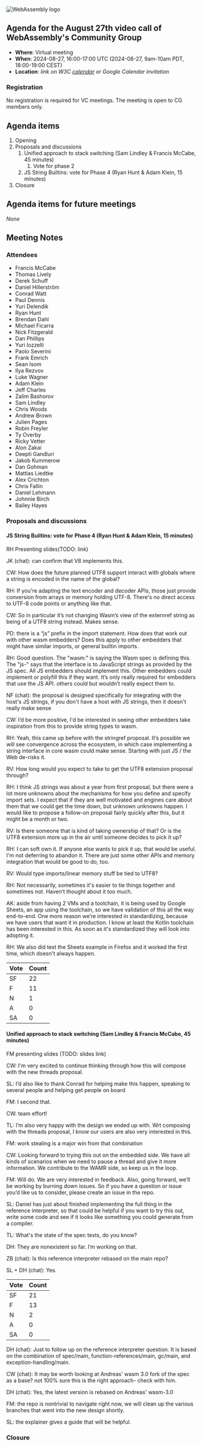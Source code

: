 ![WebAssembly logo](/images/WebAssembly.png)

## Agenda for the August 27th video call of WebAssembly's Community Group

- **Where**: Virtual meeting
- **When**: 2024-08-27, 16:00-17:00 UTC (2024-08-27, 9am-10am PDT, 18:00-19:00 CEST)
- **Location**: *link on W3C [calendar](https://www.w3.org/groups/cg/webassembly/calendar/) or Google Calendar invitation*

### Registration

No registration is required for VC meetings. The meeting is open to CG members only.

## Agenda items

1. Opening
1. Proposals and discussions
   1. Unified approach to stack switching (Sam Lindley & Francis McCabe, 45 minutes)
        1. Vote for phase 2
   1. JS String Builtins: vote for Phase 4 (Ryan Hunt & Adam Klein, 15 minutes)
1. Closure

## Agenda items for future meetings

*None*

## Meeting Notes

### Attendees

 - Francis McCabe
 - Thomas Lively
 - Derek Schuff
 - Daniel Hillerström
 - Conrad Watt
 - Paul Dennis
 - Yuri Delendik
 - Ryan Hunt
 - Brendan Dahl
 - Michael Ficarra
 - Nick Fitzgerald
 - Dan Phillips
 - Yuri Iozzelli
 - Paolo Severini
 - Frank Emrich
 - Sean Isom
 - Ilya Rezvov
 - Luke Wagner
 - Adam Klein
 - Jeff Charles
 - Zalim Bashorov
 - Sam Lindley
 - Chris Woods
 - Andrew Brown
 - Julien Pages
 - Robin Freyler
 - Ty Overby
 - Ricky Vetter
 - Alon Zakai
 - Deepti Gandluri
 - Jakob Kummerow
 - Dan Gohman
 - Mattias Liedtke
 - Alex Crichton
 - Chris Fallin
 - Daniel Lehmann
 - Johnnie Birch
 - Bailey Hayes



### Proposals and discussions

#### JS String Builtins: vote for Phase 4 (Ryan Hunt & Adam Klein, 15 minutes)

RH Presenting slides(TODO: link)

JK (chat): can confirm that V8 implements this.

CW: How does the future planned UTF8 support interact with globals where a string is encoded in the name of the global?

RH: If you're adapting the text encoder and decoder APIs, those just provide conversion from arrays or memory holding UTF-8. There's no direct access to UTF-8 code points or anything like that.

CW: So in particular it’s not changing Wasm’s view of the externref string as being of a UTF8 string instead. Makes sense.

PD: there is a “js” prefix in the import statement. How does that work out with other wasm embedders? Does this apply to other embedders that might have similar imports, or general builtin imports.

RH: Good question. The "wasm:" is saying the Wasm spec is defining this. The "js-" says that the interface is to JavaScript strings as provided by the JS spec. All JS embedders should implement this. Other embedders could implement or polyfill this if they want. It’s only really required for embedders that use the JS API. others could but wouldn’t really expect them to.

NF (chat): the proposal is designed specifically for integrating with the host's JS strings, if you don't have a host with JS strings, then it doesn't really make sense

CW: I’d be more positive, I'd be interested in seeing other embedders take inspiration from this to provide string types to wasm.

RH: Yeah, this came up before with the stringref proposal. It’s possible we will see convergence across the ecosystem, in which case implementing a string interface in core wasm could make sense. Starting with just JS / the Web de-risks it.

RV: How long would you expect to take to get the UTF8 extension proposal through?

RH: I think JS strings was about a year from first proposal, but there were a lot more unknowns about the mechanisms for how you define and specify import sets. I expect that if they are well motivated and engines care about them that we could get the time down, but unknown unknowns happen. I would like to propose a follow-on proposal fairly quickly after this, but it might be a month or two.

RV: Is there someone that is kind of taking ownership of that? Or is the UTF8 extension more up in the air until someone decides to pick it up?

RH: I can soft own it. If anyone else wants to pick it up, that would be useful. I'm not deferring to abandon it. There are just some other APIs and memory integration that would be good to do, too.

RV: Would type imports/linear memory stuff be tied to UTF8?

RH: Not necessarily, sometimes it's easier to tie things together and sometimes not. Haven’t thought about it too much.

AK: aside from having 2 VMs and a toolchain, it is being used by Google Sheets, an app using the toolchain, so we have validation of this all the way end-to-end. One more reason we’re interested in standardizing, because we have users that want it in production. I know at least the Kotlin toolchain has been interested in this. As soon as it's standardized they will look into adopting it.

RH: We also did test the Sheets example in Firefox and it worked the first time, which doesn't always happen.

| Vote | Count|
| --- | --- |
| SF | 22 |
| F | 11 |
| N | 1 |
| A | 0 |
| SA | 0 |

#### Unified approach to stack switching (Sam Lindley & Francis McCabe, 45 minutes)

FM presenting slides (TODO: slides link)

CW: I'm very excited to continue thinking through how this will compose with the new threads proposal.
 
SL: I’d also like to thank Conrad for helping make this happen, speaking to several people and helping get people on board

FM: I second that.

CW: team effort!

TL: I’m also very  happy with the design we ended up with. Wrt composing with the threads proposal, I know our users are also very interested in this.

FM: work stealing is a major win from that combination 

CW: Looking forward to trying this out on the embedded side. We have all kinds of scenarios when we need to pause a thread and give it more information. We contribute to the WAMR side, so keep us in the loop.

FM: Will do. We are very interested in feedback. Also, going forward, we’ll be working by burning down issues. So if you have a question or issue you’d like us to consider, please create an issue in the repo. 

SL: Daniel has just about finished implementing the full thing in the reference interpreter, so that could be helpful if you want to try this out, write some code and see if it looks like something you could generate from a compiler.

TL: What's the state of the spec tests, do you know?

DH: They are nonexistent so far. I’m working on that.

ZB (chat): Is this reference interpreter rebased on the main repo?

SL + DH (chat): Yes.

| Vote | Count |
| --- | ---|
SF |  21
F | 13
N | 2
A | 0
SA | 0

DH (chat): Just to follow up on the reference interpreter question. It is based on the combination of spec/main, function-references/main, gc/main, and exception-handling/main.

CW (chat): It may be worth looking at Andreas' wasm 3.0 fork of the spec as a base? not 100% sure this is the right approach- check with him.

DH (chat): Yes, the latest version is rebased on Andreas' wasm-3.0

FM: the repo is nontrivial to navigate right now, we will clean up the various branches that went into the new design shortly.

SL: the explainer gives a guide that will be helpful.


### Closure
